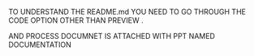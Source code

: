TO UNDERSTAND THE README.md YOU NEED TO GO THROUGH THE CODE OPTION OTHER THAN PREVIEW .

AND PROCESS DOCUMNET IS ATTACHED WITH PPT NAMED DOCUMENTATION
